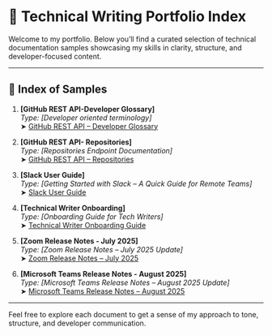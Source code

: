 # 📘 Technical Writing Portfolio Index

Welcome to my portfolio. Below you’ll find a curated selection of technical documentation samples showcasing my skills in clarity, structure, and developer-focused content.

---

## 📑 Index of Samples

1. **[GitHub REST API-Developer Glossary]**  
   _Type: [Developer oriented terminology]_  
   ➤ [GitHub REST API – Developer Glossary](https://github.com/magnolianat/Technical-Portfolio/blob/main/GitHub%20REST%20API%20%E2%80%93%20Developer%20Glossary.md)


2. **[GitHub REST API- Repositories]**  
   _Type: [Repositories Endpoint Documentation]_  
   ➤ [GitHub REST API – Repositories](https://github.com/magnolianat/Technical-Portfolio/blob/main/GitHub%20REST%20API%20%E2%80%93%20Repositories.md)

3. **[Slack User Guide]**  
   _Type: [Getting Started with Slack – A Quick Guide for Remote Teams]_  
   ➤ [Slack User Guide](https://github.com/magnolianat/Technical-Portfolio/blob/main/Slack%20User%20Guide.md)

4. **[Technical Writer Onboarding]**  
   _Type: [Onboarding Guide for Tech Writers]_  
   ➤ [Technical Writer Onboarding Guide](https://github.com/magnolianat/Technical-Portfolio/blob/main/Technical%20Writer%20Onboarding%20Guide.md)

5. **[Zoom Release Notes - July 2025]**  
   _Type: [Zoom Release Notes – July 2025 Update]_  
   ➤ [Zoom Release Notes – July 2025](https://github.com/magnolianat/Technical-Portfolio/blob/main/Zoom%20Release%20Notes%20%E2%80%93%20July%202025.md)

6. **[Microsoft Teams Release Notes - August 2025]**  
   _Type: [Microsoft Teams Release Notes – August 2025 Update]_  
   ➤ [Microsoft Teams Release Notes – August 2025](https://github.com/magnolianat/Technical-Portfolio/blob/main/Zoom%20Release%20Notes%20%E2%80%93%20July%202025.md)
---

Feel free to explore each document to get a sense of my approach to tone, structure, and developer communication.


